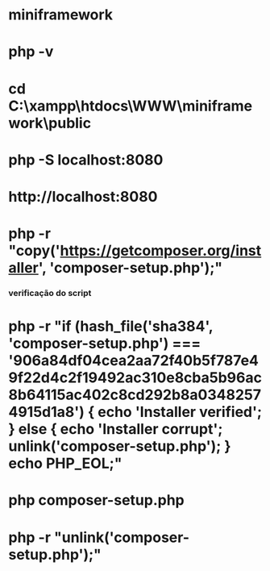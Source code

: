 # miniframework
# php -v

# cd C:\xampp\htdocs\WWW\miniframework\public
# php -S localhost:8080
# http://localhost:8080

# php -r "copy('https://getcomposer.org/installer', 'composer-setup.php');"

### verificação do script ###

# php -r "if (hash_file('sha384', 'composer-setup.php') === '906a84df04cea2aa72f40b5f787e49f22d4c2f19492ac310e8cba5b96ac8b64115ac402c8cd292b8a03482574915d1a8') { echo 'Installer verified'; } else { echo 'Installer corrupt'; unlink('composer-setup.php'); } echo PHP_EOL;"

# php composer-setup.php
# php -r "unlink('composer-setup.php');"